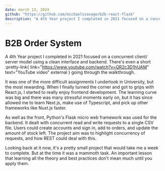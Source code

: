 ```yaml
---
date: march 13, 2024
github: "https://github.com/michaelssavage/b2b-react-flask"
description: "A 4th Year project I completed in 2021 focused on a concurrent client/ server model using a clean interface and backend. There's even a short YouTube video going through the walkthrough."
---
```


# B2B Order System

A 4th Year project I completed in 2021 focused on a concurrent client/ server model using a clean interface and backend. There's even a short :pretty-link{ link="https://www.youtube.com/watch?v=QR2c3D1hUAM" text="YouTube video" external } going through the walkthrough.

It was one of the more difficult assignments I undertook in University, but the most rewarding. When I finally turned the corner and got to grips with React.js, I started to really enjoy frontend development. The learning curve was big and there was many stressful moments early on, but it has since allowed me to learn Next.js, make use of Typescript, and pick up other frameworks like Nuxt.js faster.

As well as the front, Python's Flask micro web framework was used for the backend. It dealt with concurrent read and write requests to a single CSV file. Users could create accounts and sign in, add to orders, and update the amount of stock left. The project aim was to highlight concurrency of requests, and how REST could deal with this.

Looking back at it now, it's a pretty small project that would take me a week to complete. But at the time it was a mammoth task. An important lesson that learning all the theory and best practices don't mean much until you apply them.

